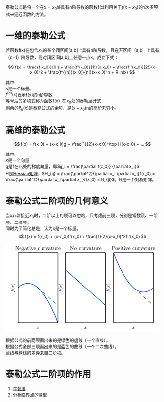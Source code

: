 泰勒公式是将一个在$x=x_0$处具有n阶导数的函数f(x)利用关于$f(x-x_0)$的n次多项式来逼近函数的方法。  

# 一维的泰勒公式

若函数f(x)在包含$x_0$的某个闭区间[a,b]上具有n阶导数，且在开区间（a,b）上具有（n+1）阶导数，则对闭区间[a,b]上任意一点x，成立下式：  

$$
f(x) = \frac{f(x_0)}{0!} + \frac{f'(x_0)}{1!}(x-x_0) + \frac{f''(x_0)}{2!}(x-x_0)^2 + \frac{f^{(n)}(x_0)}{n!}(x-x_0)^n + R_n(x)
$$

其中:  
x是一个标量。  
$f^{(n)}(x)$表示f(x)的n阶导数  
等号后的多项式称为函数f(x）在$x_0$处的泰勒展开式  
剩余的$R_n(x)$是泰勒公式的余项，是$(x-x_0)$n的高阶无穷小。  

# 高维的泰勒公式  


$$
f(x) = f(x_0) + (x-x_0)g + \frac{1}{2}(x-x_0)^\top H(x-x_0) + ...
$$

其中:  
$x$是一个向量  
g是f在$x_0$处的梯度向量，即$g_i = \frac{\partial f(x_0)}  {\partial x_i}$    
H是[Hessian矩阵](https://windmissing.github.io/mathematics_basic_for_ML/LinearAlgebra/special_matrix.html)，$H_{ij} = \frac{\partial^2}{\partial x_i \partial x_j}f(x_0) = \frac{\partial^2}{\partial x_j \partial x_i}f(x_0) = H_{ji}$，H是一个对称矩阵。  

# 泰勒公式二阶项的几何意义

当x非常接近$x_0$时，二阶以上的项可以忽略，只考虑前三项，分别是常数项、一阶项、二阶项。  
同时为了简化总是，认为x是一个标量。  
$$
f(x) = f(x_0) + (x-x_0)f'(x_0) + \frac{1}{2}(x-x_0)^2f''(x_0)
$$

![](/assets/images/2.png)  

根据公式的前两项画出来的是绿色的虚线（一个直线）。  
根据公式全部三项画出来的是蓝色的曲线（一个二次曲线）。  
蓝线与绿线的差异来自二阶项。  

# 泰勒公式二阶项的作用  

1. [牛顿法](https://windmissing.github.io/mathematics_basic_for_ML/NumericalComputation/Newton.html)
2. 分析[临界点](https://windmissing.github.io/mathematics_basic_for_ML/Mathematics/derivative.html)的类型  
